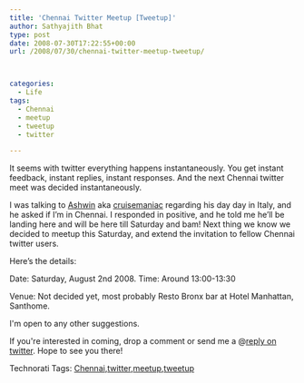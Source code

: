 ```yaml
---
title: 'Chennai Twitter Meetup [Tweetup]'
author: Sathyajith Bhat
type: post
date: 2008-07-30T17:22:55+00:00
url: /2008/07/30/chennai-twitter-meetup-tweetup/



categories:
  - Life
tags:
  - Chennai
  - meetup
  - tweetup
  - twitter

---
```

It seems with twitter everything happens instantaneously. You get instant feedback, instant replies, instant responses. And the next Chennai twitter meet was decided instantaneously.

I was talking to <a href="https://thecruisemaniac.com/" target="_blank">Ashwin</a> aka <a href="https://twitter.com/cruisemaniac" target="_blank">cruisemaniac</a> regarding his day day in Italy, and he asked if I’m in Chennai. I responded in positive, and he told me he’ll be landing here and will be here till Saturday and bam! Next thing we know we decided to meetup this Saturday, and extend the invitation to fellow Chennai twitter users.

Here’s the details:

Date: Saturday, August 2nd 2008. Time: Around 13:00-13:30

Venue: Not decided yet, most probably Resto Bronx bar at Hotel Manhattan, Santhome.

I'm open to any other suggestions.

If you're interested in coming, drop a comment or send me a @[reply on twitter][1]. Hope to see you there!

<div id="scid:0767317B-992E-4b12-91E0-4F059A8CECA8:a1dfe3fd-d029-4c73-a666-3001c075c833" class="wlWriterSmartContent" style="padding-right: 0px; display: inline; padding-left: 0px; float: none; padding-bottom: 0px; margin: 0px; padding-top: 0px">
  Technorati Tags: <a rel="tag" href="https://technorati.com/tags/Chennai">Chennai</a>,<a rel="tag" href="https://technorati.com/tags/twitter">twitter</a>,<a rel="tag" href="https://technorati.com/tags/meetup">meetup</a>,<a rel="tag" href="https://technorati.com/tags/tweetup">tweetup</a>
</div>

 [1]: https://twitter.com/home?status=@sathyabhat
